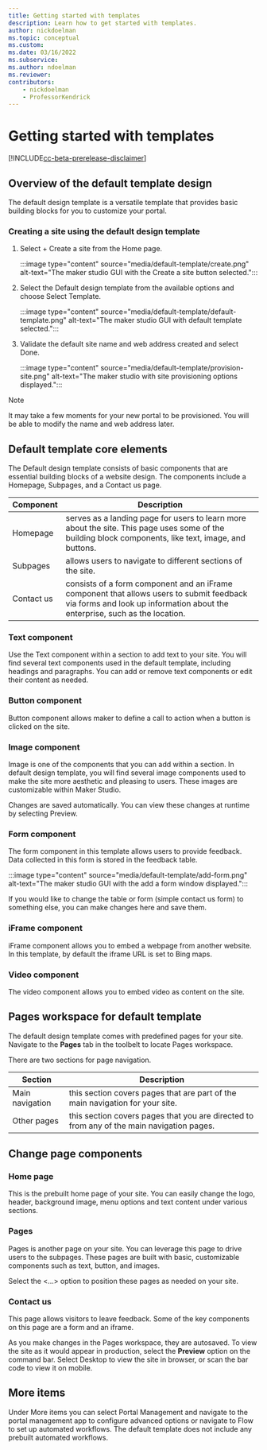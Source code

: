```yaml
---
title: Getting started with templates
description: Learn how to get started with templates.
author: nickdoelman
ms.topic: conceptual
ms.custom: 
ms.date: 03/16/2022
ms.subservice:
ms.author: ndoelman 
ms.reviewer: 
contributors:
    - nickdoelman
    - ProfessorKendrick
---
```


# Getting started with templates

[!INCLUDE[cc-beta-prerelease-disclaimer](../includes/cc-beta-prerelease-disclaimer.md)]

## Overview of the default template design

The default design template is a versatile template that provides basic building blocks for you to customize your portal.

### Creating a site using the default design template

1. Select + Create a site from the Home page.

    :::image type="content" source="media/default-template/create.png" alt-text="The maker studio GUI with the Create a site button selected.":::

1. Select the Default design template from the available options and choose Select Template.

    :::image type="content" source="media/default-template/default-template.png" alt-text="The maker studio GUI with default template selected.":::

1. Validate the default site name and web address created and select Done.

    :::image type="content" source="media/default-template/provision-site.png" alt-text="The maker studio with site provisioning options displayed.":::

> [!NOTE]
> It may take a few moments for your new portal to be provisioned. You will be able to modify the name and web address later.

## Default template core elements

The Default design template consists of basic components that are essential building blocks of a website design.  The components include a Homepage, Subpages, and a Contact us page.

| Component | Description |
| ----------- | ----------- |
| Homepage | serves as a landing page for users to learn more about the site.  This page uses some of the building block components, like text, image, and buttons. |
| Subpages | allows users to navigate to different sections of the site. |
| Contact us | consists of a form component and an iFrame component that allows users to submit feedback via forms and look up information about the enterprise, such as the location. |

### Text component

Use the Text component within a section to add text to your site. You will find several text components used in the default template, including headings and paragraphs. You can add or remove text components or edit their content as needed.

### Button component

Button component allows maker to define a call to action when a button is clicked on the site.

### Image component

Image is one of the components that you can add within a section. In default design template, you will find several image components used to make the site more aesthetic and pleasing to users. These images are customizable within Maker Studio.

Changes are saved automatically.  You can view these changes at runtime by selecting Preview.

### Form component

The form component in this template allows users to provide feedback. Data collected in this form is stored in the feedback table.

:::image type="content" source="media/default-template/add-form.png" alt-text="The maker studio GUI with the add a form window displayed.":::

If you would like to change the table or form (simple contact us form) to something else, you can make changes here and save them.

### iFrame component

iFrame component allows you to embed a webpage from another website. In this template, by default the iframe URL is set to Bing maps.

### Video component

The video component allows you to embed video as content on the site.

## Pages workspace for default template

The default design template comes with predefined pages for your site. Navigate to the **Pages** tab in the toolbelt to locate Pages workspace.

There are two sections for page navigation.

| Section | Description |
| ----------- | ----------- |
| Main navigation | this section covers pages that are part of the main navigation for your site. |
| Other pages | this section covers pages that you are directed to from any of the main navigation pages. |

## Change page components

### Home page

This is the prebuilt home page of your site. You can easily change the logo, header, background image, menu options and text content under various sections.

### Pages

Pages is another page on your site. You can leverage this page to drive users to the subpages. These pages are built with basic, customizable components such as text, button, and images.

Select the &lt;...&gt; option to position these pages as needed on your site.

### Contact us

This page allows visitors to leave feedback. Some of the key components on this page are a form and an iframe.

As you make changes in the Pages workspace, they are autosaved. To view the site as it would appear in production, select the **Preview** option on the command bar. Select Desktop to view the site in browser, or scan the bar code to view it on mobile.

## More items

Under More items you can select Portal Management and navigate to the portal management app to configure advanced options or navigate to Flow to set up automated workflows. The default template does not include any prebuilt automated workflows.

